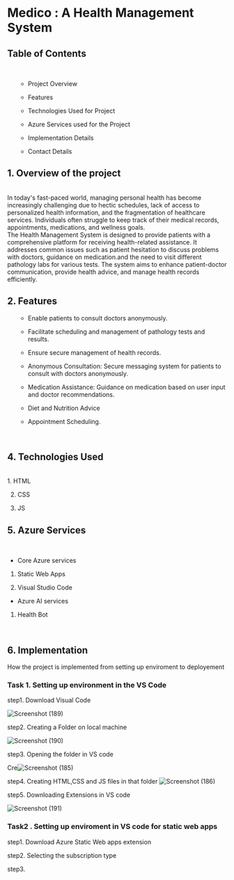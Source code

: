 <h1>Medico : A Health Management System </h1>
<h2>Table of Contents</h2><br>
<ul>
 
* Project Overview<br>
 
* Features <br>

* Technologies Used for Project<br>

* Azure Services used for the Project<br>

* Implementation Details<br>

* Contact Details 
</ul>
<h2>1. Overview of the project </h2>
<br>
In today's fast-paced world, managing personal health has become increasingly challenging due to hectic schedules, lack of access to personalized health information, and the fragmentation of healthcare services. Individuals often struggle to keep track of their medical records, appointments, medications, and wellness goals.<br>
The Health Management System is designed to provide patients with a comprehensive platform for receiving health-related assistance. It addresses common issues such as patient hesitation to discuss problems with doctors, guidance on medication.and the need to visit different pathology labs for various tests. The system aims to enhance patient-doctor communication, provide health advice, and manage health records efficiently.
<br>

<h2>2. Features</h2>
<ul>
 
* Enable patients to consult doctors anonymously.<br>
 
* Facilitate scheduling and management of pathology tests and results.<br>
 
* Ensure secure management of health records.<br>
 
* Anonymous Consultation: Secure messaging system for patients to consult with doctors anonymously.<br>
 
* Medication Assistance: Guidance on medication based on user input and doctor recommendations.<br>
 
* Diet and Nutrition Advice <br>
 
* Appointment Scheduling.
</ul>
<br>
<h2>4. Technologies Used</h2><br>
 1. HTML <br>

 2. CSS <br>

 3. JS
<h2>5. Azure Services</h2><br>

* Core Azure services<br> 

1. Static Web Apps<br>

2. Visual Studio Code<br>

* Azure AI services<br>

1. Health Bot
<br>
<h2>6. Implementation </h2>

How the project is implemented from setting up enviroment to deployement<br>

<h3>Task 1. Setting up environment in the VS Code</h3>

step1. Download Visual Code


![Screenshot (189)](https://github.com/Anamika-ghosh/FRT-MedicoHealthManagementSystem-/assets/151986418/34998ff2-b23c-4dc2-afe8-1e9c0dbad906)

step2. Creating a Folder on local machine

![Screenshot (190)](https://github.com/Anamika-ghosh/FRT-MedicoHealthManagementSystem-/assets/151986418/876cdf21-50d8-498e-a2d6-e248ca182318)

step3. Opening the folder in VS code


Cre![Screenshot (185)](https://github.com/Anamika-ghosh/FRT-MedicoHealthManagementSystem-/assets/151986418/1d27c0b2-85d2-4a75-9b89-d8c171a3f4f2)


step4. Creating HTML,CSS and JS files in that folder
![Screenshot (186)](https://github.com/Anamika-ghosh/FRT-MedicoHealthManagementSystem-/assets/151986418/6bf34329-e642-41dd-b910-0bf15d201f90)


step5. Downloading Extensions in VS code

![Screenshot (191)](https://github.com/Anamika-ghosh/FRT-MedicoHealthManagementSystem-/assets/151986418/4ca17944-329d-443e-a664-d3d123d8478b)

<h3>Task2 . Setting up enviroment in VS code for static web apps</h3>

step1. Download Azure Static Web apps extension



step2. Selecting the subscription type 


step3. 
